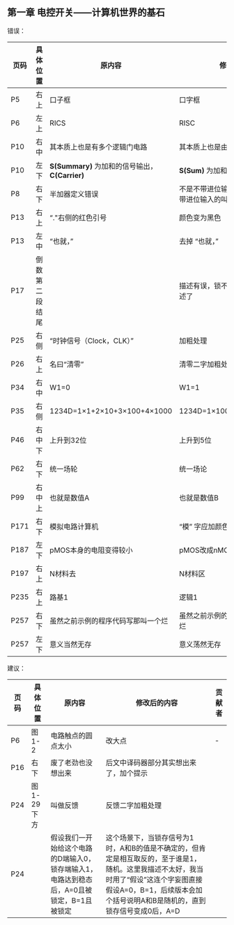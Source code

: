 ## 第一章 电控开关——计算机世界的基石

错误：

| 页码 | 具体位置 | 原内容                             | 修改后的内容                         | 贡献者 |
| ---- | -------- | ---------------------------------- | ------------------------------------ | ------ |
| P5   |右上        | 口子框                             | 口字框                               | -      |
| P6   |左上        | RICS                               | RISC                                 | -      |
| P10  | 右中       | 其本质上也是有多个逻辑门电路       | 其本质上也是由多个逻辑门电路         | -      |
| P10  | 左下| **S(Summary)** 为加和的信号输出， **C(Carrier)** |**S(Sum)** 为加和的信号输出，**C(Carry)**|-|
|P8|右下|半加器定义错误|不是不带进位输出的叫半加器，而是不带进位输入的叫半加器||
| P13  | 右上        | “."右侧的红色引号                   | 颜色变为黑色                       |-      |
| P13 | 左中 | “也就，”  | 去掉  “也就，” |  |
|P17  | 倒数第二段结尾 |   |描述有误，锁不住0的却按照能锁住0描述了  |  |
| P25 |右侧  |“时钟信号（Clock，CLK）”  | 加粗处理 |  |
| P26 |右上  |名曰“清零”  |清零二字加粗处理  |  |
| P34  | 右中        | W1=0   | W1=1   | -|
| P35 | 右侧 |1234D=1×1+2×10+3×100+4×1000  |1234D=1×1000+2×100+3×10+4×1  |  |
|P46  |右中下  | 上升到32位 |上升到5位  |  |
| P62 | 右下| 统一场轮|统一场论|-|-|
| P99  | 右中上 | 也就是数值A                        | 也就是数值B                          | -      |
| P171 | 右下 | 模拟电路计算机 |“模” 字应加颜色 |  |
|P187  | 左下 |pMOS本身的电阻变得较小  | pMOS改成nMOS |  |
| P197 | 右上 |N材料去  | N材料区 |  |
| P235 | 右上 | 路基1 | 逻辑1 |  |
| P257 | 右下     | 虽然之前示例的程序代码写那叫一个烂 | 虽然之前示例的程序代码写得那叫一个烂 | -      |
| P257 | 左下     | 意义当然无存                       | 意义荡然无存                         | -      |


建议：

| 页码 | 具体位置               | 原内容 | 修改后的内容 | 贡献者 |
| ---- | ---------------------- | ------ | ------------ | ------ |
| P6   |图1-2    | 电路触点的圆点太小 | 改大点 | -      |
| P16 | 右下 | 废了老劲也没想出来 | 后文中译码器部分其实想出来了，加个提示 |  |
| P24 |图1-29下方  |叫做反馈  | 反馈二字加粗处理 |  |
| P24 |  |假设我们一开始给这个电路的D端输入0，锁存端输入1，电路达到稳态后，A=0且被锁定，B=1且被锁定  | 这个场景下，当锁存信号为1时，A和B的值是不确定的，但肯定是相互取反的，至于谁是1，随机。这里我描述不太好，我当时用了“假设”这连个字妄图直接假设A=0，B=1，后续版本会加个括号说明A和B是随机的，直到锁存信号变成0后，A=D |  |
